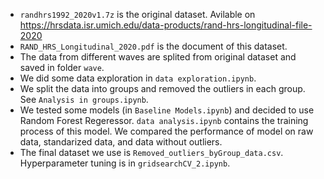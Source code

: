 - `randhrs1992_2020v1.7z` is the original dataset. Avilable on https://hrsdata.isr.umich.edu/data-products/rand-hrs-longitudinal-file-2020
- `RAND_HRS_Longitudinal_2020.pdf` is the document of this dataset.
- The data from different waves are splited from original dataset and saved in folder `wave`.
- We did some data exploration in `data exploration.ipynb`.
- We split the data into groups and removed the outliers in each group. See `Analysis in groups.ipynb`.
- We tested some models (in `Baseline Models.ipynb`) and decided to use Random Forest Regeressor. `data analysis.ipynb` contains the training process of this model. We compared the performance of model on raw data, standarized data, and data without outliers. 
- The final dataset we use is `Removed_outliers_byGroup_data.csv`. Hyperparameter tuning is in `gridsearchCV_2.ipynb`.